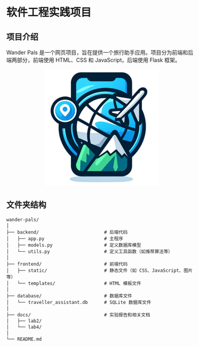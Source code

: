 # 软件工程实践项目
## 项目介绍
Wander Pals 是一个网页项目，旨在提供一个旅行助手应用。项目分为前端和后端两部分，前端使用 HTML、CSS 和 JavaScript，后端使用 Flask 框架。
<p align="center">
  <img src="frontend/static/images/logo.png" alt="Wander Pals Logo" style="width: 300px; height: auto;">
</p>

## 文件夹结构
```
wander-pals/
│
├── backend/                        # 后端代码
│   ├── app.py                      # 主程序
│   ├── models.py                   # 定义数据库模型
│   └── utils.py                    # 定义工具函数（如推荐算法等）
│
├── frontend/                       # 前端代码
│   ├── static/                     # 静态文件（如 CSS、JavaScript、图片等）
│   └── templates/                  # HTML 模板文件
│
├── database/                       # 数据库文件
│   └── traveller_assistant.db      # SQLite 数据库文件
│
├── docs/                           # 实验报告和相关文档
│   ├── lab2/
│   └── lab4/
│
└── README.md

```
